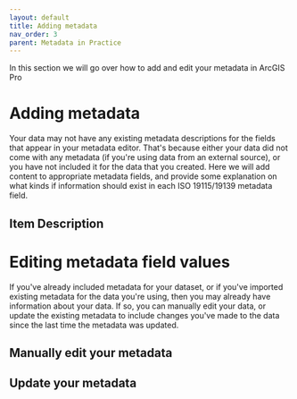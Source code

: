 ```yaml
---
layout: default
title: Adding metadata
nav_order: 3
parent: Metadata in Practice
---
```


In this section we will go over how to add and edit your metadata in ArcGIS Pro

# Adding metadata

Your data may not have any existing metadata descriptions for the fields that appear in your metadata editor. That's because either your data did not come with any metadata (if you're using data from an external source), or you have not included it for the data that you created. Here we will add content to appropriate metadata fields, and provide some explanation on what kinds if information should exist in each ISO 19115/19139 metadata field.

## Item Description

##

# Editing metadata field values

If you've already included metadata for your dataset, or if you've imported existing metadata for the data you're using, then you may already have information about your data. If so, you can manually edit your data, or update the existing metadata to include changes you've made to the data since the last time the metadata was updated.

## Manually edit your metadata

## Update your metadata
